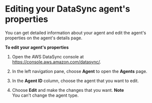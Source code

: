 # Editing your DataSync agent's properties<a name="edit-agent"></a>

You can get detailed information about your agent and edit the agent's properties on the agent's details page\.

**To edit your agent's properties**

1. Open the AWS DataSync console at [https://console\.aws\.amazon\.com/datasync/](https://console.aws.amazon.com/datasync/)\.

1. In the left navigation pane, choose **Agent** to open the **Agents** page\.

1. In the **Agent ID** column, choose the agent that you want to edit\.

1. Choose **Edit** and make the changes that you want\.
**Note**  
You can't change the agent type\.